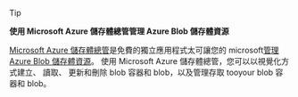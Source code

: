 > [!TIP]
> 
> **使用 Microsoft Azure 儲存體總管管理 Azure Blob 儲存體資源**
> 
> [Microsoft Azure 儲存體總管](../articles/vs-azure-tools-storage-manage-with-storage-explorer.md)是免費的獨立應用程式太可讓您的 microsoft[管理 Azure Blob 儲存體資源](../articles/vs-azure-tools-storage-explorer-blobs.md)。 使用 Microsoft Azure 儲存體總管，您可以以視覺化方式建立、 讀取、 更新和刪除 blob 容器和 blob，以及管理存取 tooyour blob 容器和 blob。


